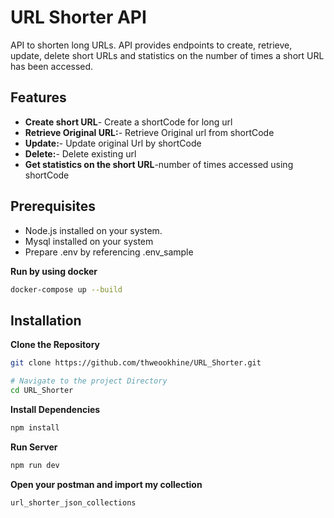 # URL Shorter API

API to shorten long URLs. API provides endpoints to create, retrieve, update, delete short URLs and statistics on the number of times a short URL has been accessed.

## Features

- **Create short URL**-  Create a shortCode for long url
- **Retrieve Original URL:**- Retrieve Original url from shortCode
- **Update:**- Update original Url by shortCode
- **Delete:**- Delete existing url
- **Get statistics on the short URL**-number of times accessed using shortCode

## Prerequisites

- Node.js installed on your system.
- Mysql installed on your system
- Prepare .env by referencing .env_sample

**Run by using docker**
```bash
docker-compose up --build
```

## Installation

**Clone the Repository**

```bash
git clone https://github.com/thweookhine/URL_Shorter.git

# Navigate to the project Directory
cd URL_Shorter

```
**Install Dependencies**
```bash
npm install
```
**Run Server**
```bash
npm run dev
```

**Open your postman and import my collection**
```bash
url_shorter_json_collections
```
